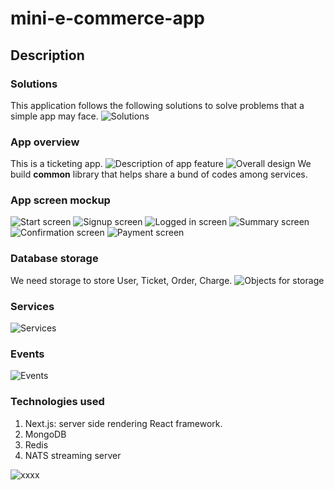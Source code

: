 # mini-e-commerce-app
## Description
### Solutions
This application follows the following solutions to solve problems that a simple app may face.
![Solutions](images/Solutions.png)
### App overview
This is a ticketing app.
![Description of app feature](images/Overview.png)
![Overall design](images/Overview2.png)
We build **common** library that helps share a bund of codes among services.
### App screen mockup
![Start screen](images/Screen1.png)
![Signup screen](images/Screen2.png)
![Logged in screen](images/Screen3.png)
![Summary screen](images/Screen4.png)
![Confirmation screen](images/Screen5.png)
![Payment screen](images/Screen6.png)
### Database storage
We need storage to store User, Ticket, Order, Charge.
![Objects for storage](images/Objects4Storage.png)
### Services
![Services](images/Services.png)
### Events
![Events](images/Events.png)
### Technologies used
1. Next.js: server side rendering React framework.
2. MongoDB
3. Redis
4. NATS streaming server




![xxxx](images/xxxx.png)